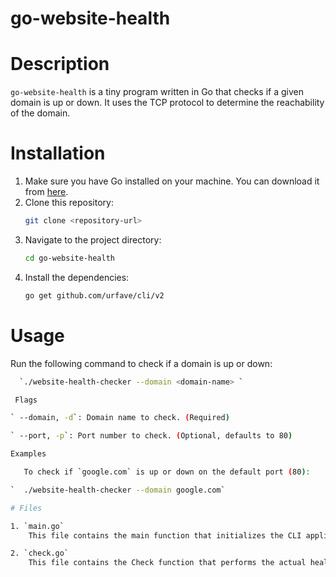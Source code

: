 # go-website-health

# Description
`go-website-health` is a tiny program written in Go that checks if a given domain is up or down. It uses the TCP protocol to determine the reachability of the domain.

# Installation

1. Make sure you have Go installed on your machine. You can download it from [here](https://golang.org/dl/).
2. Clone this repository:
    ```sh
    git clone <repository-url>
    ```
3. Navigate to the project directory:
    ```sh
    cd go-website-health
    ```
4. Install the dependencies:
    ```sh
    go get github.com/urfave/cli/v2
    ```

 

# Usage

Run the following command to check if a domain is up or down:
```sh
  `./website-health-checker --domain <domain-name> `

 Flags

` --domain, -d`: Domain name to check. (Required)

` --port, -p`: Port number to check. (Optional, defaults to 80)

Examples

   To check if `google.com` is up or down on the default port (80):

`  ./website-health-checker --domain google.com`

# Files 

1. `main.go`
    This file contains the main function that initializes the CLI application and handles user input. It uses the `urfave/cli` package to define the command-line flags and action.

2. `check.go`
    This file contains the Check function that performs the actual health check by attempting to establish a TCP connection to the specified domain and  port.





